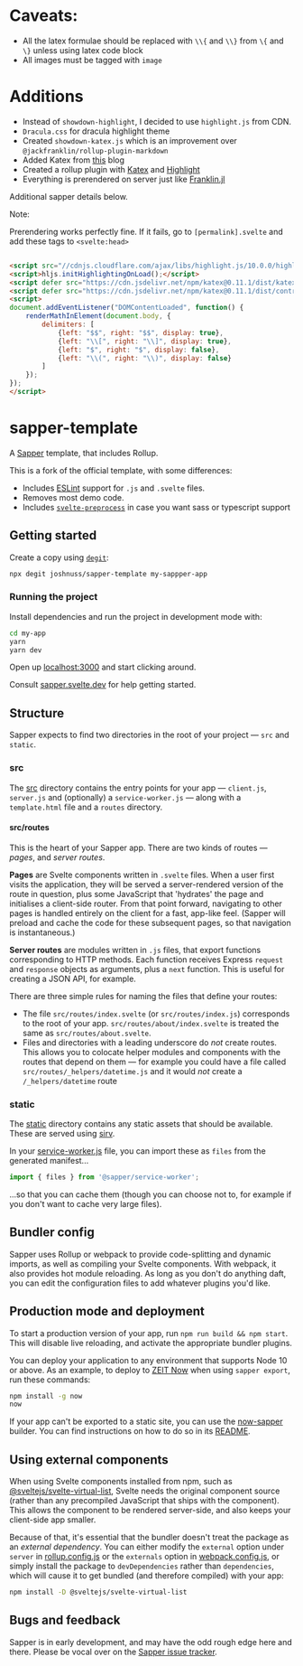 # Caveats:

- All the latex formulae should be replaced with `\\{` and `\\}` from `\{` and `\}` unless using latex code block
- All images must be tagged with `image`

# Additions

- Instead of `showdown-highlight`, I decided to use `highlight.js` from CDN.
- `Dracula.css` for dracula highlight theme
- Created `showdown-katex.js` which is an improvement over `@jackfranklin/rollup-plugin-markdown`
- Added Katex from [this](https://obedm503.github.io/showdown-katex) blog
- Created a rollup plugin with [Katex](https://obedm503.github.io/showdown-katex) and [Highlight](https://github.com/Bloggify/showdown-highlight)
- Everything is prerendered on server just like [Franklin.jl](https://github.com/tlienart/Franklin.jl)

Additional sapper details below.


Note:

Prerendering works perfectly fine.
If it fails, go to `[permalink].svelte` and add these tags to `<svelte:head>`

```html

<script src="//cdnjs.cloudflare.com/ajax/libs/highlight.js/10.0.0/highlight.min.js"></script>
<script>hljs.initHighlightingOnLoad();</script>
<script defer src="https://cdn.jsdelivr.net/npm/katex@0.11.1/dist/katex.min.js" integrity="sha384-y23I5Q6l+B6vatafAwxRu/0oK/79VlbSz7Q9aiSZUvyWYIYsd+qj+o24G5ZU2zJz" crossorigin="anonymous"></script>
<script defer src="https://cdn.jsdelivr.net/npm/katex@0.11.1/dist/contrib/auto-render.min.js" integrity="sha384-kWPLUVMOks5AQFrykwIup5lo0m3iMkkHrD0uJ4H5cjeGihAutqP0yW0J6dpFiVkI" crossorigin="anonymous"></script>
<script>
document.addEventListener("DOMContentLoaded", function() {
    renderMathInElement(document.body, {
        delimiters: [
            {left: "$$", right: "$$", display: true},
            {left: "\\[", right: "\\]", display: true},
            {left: "$", right: "$", display: false},
            {left: "\\(", right: "\\)", display: false}
        ]
    });
});
</script>
```

# sapper-template

A [Sapper](https://github.com/sveltejs/sapper) template, that includes Rollup.

This is a fork of the official template, with some differences:

- Includes [ESLint](https://eslint.org/) support for `.js` and `.svelte` files.
- Removes most demo code.
- Includes [`svelte-preprocess`](https://www.npmjs.com/package/svelte-preprocess) in case you want sass or typescript support

## Getting started


Create a copy using [`degit`](https://github.com/Rich-Harris/degit):

```bash
npx degit joshnuss/sapper-template my-sappper-app
```

### Running the project

Install dependencies and run the project in development mode with:

```bash
cd my-app
yarn
yarn dev
```

Open up [localhost:3000](http://localhost:3000) and start clicking around.

Consult [sapper.svelte.dev](https://sapper.svelte.dev) for help getting started.


## Structure

Sapper expects to find two directories in the root of your project —  `src` and `static`.

### src

The [src](src) directory contains the entry points for your app — `client.js`, `server.js` and (optionally) a `service-worker.js` — along with a `template.html` file and a `routes` directory.


#### src/routes

This is the heart of your Sapper app. There are two kinds of routes — *pages*, and *server routes*.

**Pages** are Svelte components written in `.svelte` files. When a user first visits the application, they will be served a server-rendered version of the route in question, plus some JavaScript that 'hydrates' the page and initialises a client-side router. From that point forward, navigating to other pages is handled entirely on the client for a fast, app-like feel. (Sapper will preload and cache the code for these subsequent pages, so that navigation is instantaneous.)

**Server routes** are modules written in `.js` files, that export functions corresponding to HTTP methods. Each function receives Express `request` and `response` objects as arguments, plus a `next` function. This is useful for creating a JSON API, for example.

There are three simple rules for naming the files that define your routes:

* The file `src/routes/index.svelte` (or `src/routes/index.js`) corresponds to the root of your app. `src/routes/about/index.svelte` is treated the same as `src/routes/about.svelte`.
* Files and directories with a leading underscore do *not* create routes. This allows you to colocate helper modules and components with the routes that depend on them — for example you could have a file called `src/routes/_helpers/datetime.js` and it would *not* create a `/_helpers/datetime` route


### static

The [static](static) directory contains any static assets that should be available. These are served using [sirv](https://github.com/lukeed/sirv).

In your [service-worker.js](src/service-worker.js) file, you can import these as `files` from the generated manifest...

```js
import { files } from '@sapper/service-worker';
```

...so that you can cache them (though you can choose not to, for example if you don't want to cache very large files).


## Bundler config

Sapper uses Rollup or webpack to provide code-splitting and dynamic imports, as well as compiling your Svelte components. With webpack, it also provides hot module reloading. As long as you don't do anything daft, you can edit the configuration files to add whatever plugins you'd like.


## Production mode and deployment

To start a production version of your app, run `npm run build && npm start`. This will disable live reloading, and activate the appropriate bundler plugins.

You can deploy your application to any environment that supports Node 10 or above. As an example, to deploy to [ZEIT Now](https://zeit.co/now) when using `sapper export`, run these commands:

```bash
npm install -g now
now
```

If your app can't be exported to a static site, you can use the [now-sapper](https://github.com/thgh/now-sapper) builder. You can find instructions on how to do so in its [README](https://github.com/thgh/now-sapper#basic-usage).


## Using external components

When using Svelte components installed from npm, such as [@sveltejs/svelte-virtual-list](https://github.com/sveltejs/svelte-virtual-list), Svelte needs the original component source (rather than any precompiled JavaScript that ships with the component). This allows the component to be rendered server-side, and also keeps your client-side app smaller.

Because of that, it's essential that the bundler doesn't treat the package as an *external dependency*. You can either modify the `external` option under `server` in [rollup.config.js](rollup.config.js) or the `externals` option in [webpack.config.js](webpack.config.js), or simply install the package to `devDependencies` rather than `dependencies`, which will cause it to get bundled (and therefore compiled) with your app:

```bash
npm install -D @sveltejs/svelte-virtual-list
```


## Bugs and feedback

Sapper is in early development, and may have the odd rough edge here and there. Please be vocal over on the [Sapper issue tracker](https://github.com/sveltejs/sapper/issues).